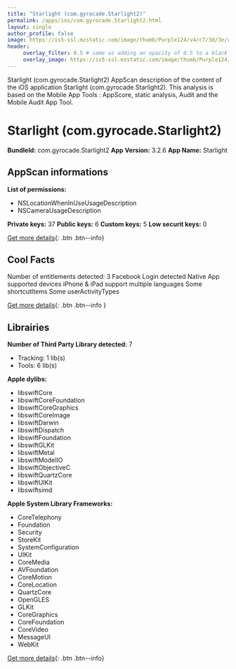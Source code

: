 ```yaml
---
title: "Starlight (com.gyrocade.Starlight2)"
permalink: /apps/ios/com.gyrocade.Starlight2.html
layout: single
author_profile: false
image: https://is5-ssl.mzstatic.com/image/thumb/Purple124/v4/c7/3d/3e/c73d3ec6-f00b-7ad2-9b5b-193683c87e80/AppIcon-0-0-1x_U007emarketing-0-0-0-7-0-0-sRGB-0-0-0-GLES2_U002c0-512MB-85-220-0-0.png/512x512bb.jpg
header: 
     overlay_filter: 0.5 # same as adding an opacity of 0.5 to a black background
     overlay_image: https://is5-ssl.mzstatic.com/image/thumb/Purple124/v4/c7/3d/3e/c73d3ec6-f00b-7ad2-9b5b-193683c87e80/AppIcon-0-0-1x_U007emarketing-0-0-0-7-0-0-sRGB-0-0-0-GLES2_U002c0-512MB-85-220-0-0.png/512x512bb.jpg
---
```

Starlight (com.gyrocade.Starlight2) AppScan description of the content of the iOS application Starlight (com.gyrocade.Starlight2). This analysis is based on the Mobile App Tools : AppScore, static analysis, Audit and the Mobile Audit App Tool.

# Starlight (com.gyrocade.Starlight2)

**BundleId:** com.gyrocade.Starlight2
**App Version:** 3.2.6
**App Name:** Starlight


## AppScan informations 

**List of permissions:** 
- NSLocationWhenInUseUsageDescription
- NSCameraUsageDescription
  
  
**Private keys:** 37
**Public keys:** 6
**Custom keys:** 5
**Low securit keys:** 0
  
[Get more details](/pricing.html){: .btn .btn--info}

## Cool Facts

Number of entitlements detected: 3
Facebook Login detected
Native App
supported devices iPhone & iPad
support multiple languages
Some shortcutItems 
Some userActivityTypes
  
[Get more details](/pricing.html){: .btn .btn--info }

## Librairies 
**Number of Third Party Library detected:** 7
- Tracking: 1 lib(s)
- Tools: 6 lib(s)


**Apple dylibs:**
- libswiftCore
- libswiftCoreFoundation
- libswiftCoreGraphics
- libswiftCoreImage
- libswiftDarwin
- libswiftDispatch
- libswiftFoundation
- libswiftGLKit
- libswiftMetal
- libswiftModelIO
- libswiftObjectiveC
- libswiftQuartzCore
- libswiftUIKit
- libswiftsimd


**Apple System Library Frameworks:**
- CoreTelephony
- Foundation
- Security
- StoreKit
- SystemConfiguration
- UIKit
- CoreMedia
- AVFoundation
- CoreMotion
- CoreLocation
- QuartzCore
- OpenGLES
- GLKit
- CoreGraphics
- CoreFoundation
- CoreVideo
- MessageUI
- WebKit


  
[Get more details](/pricing.html){: .btn .btn--info}

